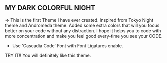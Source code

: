 ## MY DARK COLORFUL NIGHT

=> This is the first Theme I have ever created. Inspired from Tokyo Night theme and Andromeda theme. Added some extra colors that will you focus better on your code without any distraction. I hope it helps you to code with more concentration and make you feel good every-time you see your CODE.

* Use 'Cascadia Code' Font with Font Ligatures enable.

TRY IT!!
You will definitely like this theme.
